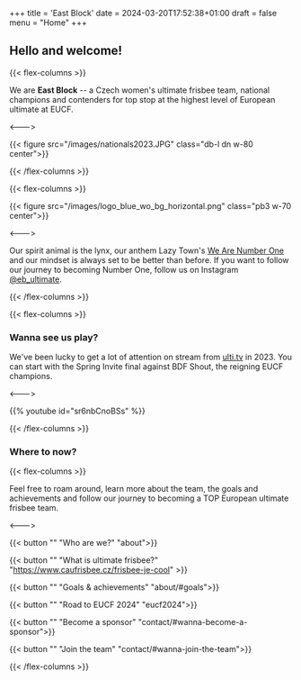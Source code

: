 +++
title = 'East Block'
date = 2024-03-20T17:52:38+01:00
draft = false
menu = "Home"
+++

## Hello and welcome!

{{< flex-columns >}}

We are **East Block** -- a Czech women's ultimate frisbee team, national champions and contenders for top stop at the highest level of European ultimate at EUCF.

<--->

{{< figure src="/images/nationals2023.JPG" class="db-l dn w-80 center">}}

{{< /flex-columns >}}

{{< flex-columns >}}

{{< figure src="/images/logo_blue_wo_bg_horizontal.png" class="pb3 w-70 center">}}

<--->

Our spirit animal is the lynx, our anthem Lazy Town's [We Are Number One](https://www.youtube.com/watch?v=PfYnvDL0Qcw) and our mindset is always set to be better than before. If you want to follow our journey to becoming Number One, follow us on Instagram [@eb_ultimate](https://www.instagram.com/eb_ultimate).

{{< /flex-columns >}}

{{< flex-columns >}}

### Wanna see us play?

We've been lucky to get a lot of attention on stream from [ulti.tv](https://ulti.tv/) in 2023. You can start with the Spring Invite final against BDF Shout, the reigning EUCF champions.

<--->
    
{{% youtube id="sr6nbCnoBSs" %}}

{{< /flex-columns >}}

### Where to now?

{{< flex-columns >}}

Feel free to roam around, learn more about the team, the goals and achievements and follow our journey to becoming a TOP European ultimate frisbee team.

<--->

{{< button "" "Who are we?" "about">}}

{{< button "" "What is ultimate frisbee?" "https://www.caufrisbee.cz/frisbee-je-cool" >}}

{{< button "" "Goals & achievements" "about/#goals">}}

{{< button "" "Road to EUCF 2024" "eucf2024">}}

{{< button "" "Become a sponsor" "contact/#wanna-become-a-sponsor">}}

{{< button "" "Join the team" "contact/#wanna-join-the-team">}}

{{< /flex-columns >}}

<!-- Do you know we're the Czech national champions of 2023? Look at the finals against 3SB where we've secured the gold medal.

{{< youtube QD16Ykfc5HE >}} -->